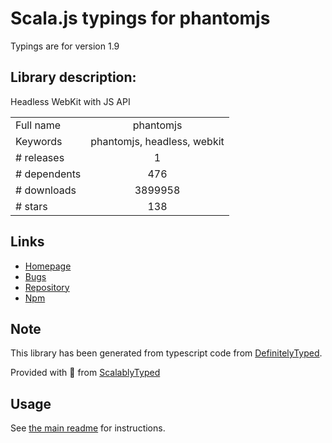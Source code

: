 
# Scala.js typings for phantomjs

Typings are for version 1.9

## Library description:
Headless WebKit with JS API

|                    |                 |
| ------------------ | :-------------: |
| Full name          | phantomjs |
| Keywords           | phantomjs, headless, webkit |
| # releases         | 1 |
| # dependents       | 476 |
| # downloads        | 3899958 |
| # stars            | 138 |

## Links
- [Homepage](https://github.com/Medium/phantomjs)
- [Bugs](https://github.com/Medium/phantomjs/issues)
- [Repository](https://github.com/Medium/phantomjs)
- [Npm](https://www.npmjs.com/package/phantomjs)
    


## Note
This library has been generated from typescript code from [DefinitelyTyped](https://definitelytyped.org).

Provided with :purple_heart: from [ScalablyTyped](https://github.com/oyvindberg/ScalablyTyped)

## Usage
See [the main readme](../../readme.md) for instructions.


